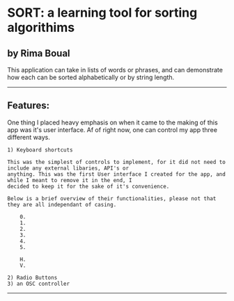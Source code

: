 # SORT: a learning tool for sorting algorithims 
## by Rima Boual 

This application can take in lists of words or phrases, and can demonstrate how each can be sorted alphabetically or 
by string length. 

--------------------------------------------------------------------------------------------------------------------
## Features: 

One thing I placed heavy emphasis on when it came to the making of this app was it's user interface. Af of right now, 
one can control my app three different ways. 

	1) Keyboard shortcuts

	This was the simplest of controls to implement, for it did not need to include any external libaries, API's or
	anything. This was the first User interface I created for the app, and while I meant to remove it in the end, I 
	decided to keep it for the sake of it's convenience.

	Below is a brief overview of their functionalities, please not that they are all independant of casing.

		0. 
		1.
		2.
		3. 
		4. 
		5. 

		H.
		V.

	2) Radio Buttons
	3) an OSC controller

---------------------------------------------------------------------------------------------------------------------